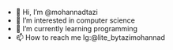 - 👋 Hi, I’m @mohannadtazi
- 👀 I’m interested in computer science 
- 🌱 I’m currently learning programming 
- 📫 How to reach me Ig:@lite_bytazimohannad

<!---
mohannadtazi/mohannadtazi is a ✨ special ✨ repository because its `README.md` (this file) appears on your GitHub profile.
You can click the Preview link to take a look at your changes.
--->
